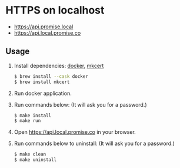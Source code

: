 # HTTPS on localhost

- https://api.promise.local
- https://api.local.promise.co

## Usage

1. Install dependencies: [docker](https://github.com/docker), [mkcert](https://github.com/FiloSottile/mkcert)

    ```sh
    $ brew install --cask docker
    $ brew install mkcert
    ```

2. Run docker application.
3. Run commands below: (It will ask you for a password.)
  
    ```sh
    $ make install
    $ make run
    ```

4. Open https://api.local.promise.co in your browser.
5. Run commands below to uninstall: (It will ask you for a password.)

    ```sh
    $ make clean
    $ make uninstall
    ```
